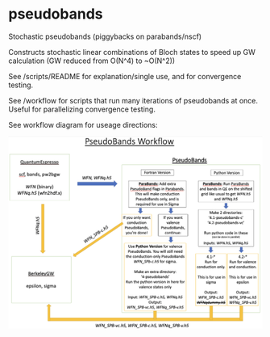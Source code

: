# pseudobands
Stochastic pseudobands (piggybacks on parabands/nscf)

Constructs stochastic linear combinations of Bloch states to speed up GW calculation 
(GW reduced from O(N^4) to ~O(N^2))

See /scripts/README for explanation/single use, and for convergence testing.

See /workflow for scripts that run many iterations of pseudobands at once. Useful for parallelizing convergence testing.

See workflow diagram for useage directions:

![alt text](./workflow_diagram.png?raw=true)
